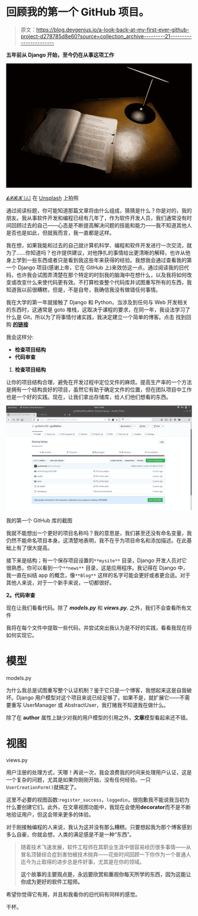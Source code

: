# 回顾我的第一个 GitHub 项目。

> 原文：<https://blog.devgenius.io/a-look-back-at-my-first-ever-github-project-d278785d8e60?source=collection_archive---------21----------------------->

**五年前从 Django 开始，至今仍在从事这项工作**

![](img/91724c65d32cc69fe23840e831e1e665.png)

[𝓴𝓘𝓡𝓚 𝕝𝔸𝕀](https://unsplash.com/@laimannung?utm_source=medium&utm_medium=referral) 在 [Unsplash](https://unsplash.com?utm_source=medium&utm_medium=referral) 上拍照

通过阅读标题，你可能知道那篇文章将由什么组成，猜猜是什么？你是对的，我的朋友。我从事软件开发和编程已经有几年了，作为软件开发人员，我们通常没有时间回顾过去的自己——心态是不断提高解决问题的技能和能力——我不知道其他人是否也是如此，但就我而言，我一直都是这样。

我在想，如果我能和过去的自己就计算机科学、编程和软件开发进行一次交流，就为了……你知道吗？也许提供建议，对他挣扎的事情给出更清晰的解释，也许从他身上学到一些东西或者只是看到我这些年来获得的经验。我想我会通过查看我的第一个 Django 项目(感谢上帝，它在 GitHub 上)来效仿这一点，通过阅读我的旧代码，也许我会试图弄清楚在那个特定的时刻我的脑海中在想什么，以及我将如何改变或改变什么来使代码更有效。不打算检查整个代码库并试图重写所有的东西，我知道我以前很糟糕，但是，不是自夸，我确信我没有做错任何事情。

我在大学的第一年就接触了 Django 和 Python，当涉及到任何与 Web 开发相关的东西时，这通常是 goto 堆栈，这取决于课程的要求，在同一年，我设法学习了什么是 Git，所以为了将事情付诸实践，我决定建立一个简单的博客。点击 找到回购 [**的链接**](https://github.com/godfather68/godfather)

我会这样分:

*   **检查项目结构**
*   **代码审查**

1.  **检查项目结构**

让你的项目结构合理，避免在开发过程中定位文件的麻烦。提高生产率的一个方法是拥有一个结构良好的项目，虽然它有助于确定文件的位置，但在团队项目中工作也是一个好的实践。现在，让我们拿出存储库，给人们他们想看的东西。

![](img/819f4b953e8c945a86609e7a10cc1f8f.png)

我的第一个 GitHub 库的截图

我就不能想出一个更好的项目名称吗？我的意思是，我们甚至还没有命名变量，我仍然不能命名项目本身。这清楚地表明，我不在乎为项目命名和添加描述。在此基础上有了很大提高。

接下来是结构；有一个保存项目设置的`**mysite**` 目录，Django 开发人员对它很熟悉，你可以看到一个`**news**` 目录，这是应用程序。我记得在 Django 中，我一直在纠结 app 的概念，像`**Blog**` 这样的名字可能会更好或者更合适。对于其他人来说，对于一个新手来说，一切都很好。

**2。代码审查**

现在让我们看看代码。除了 ***models.py*** 和 ***views.py.*** 之外，我们不会查看所有文件

我将在每个文件中提取一些代码，并尝试突出我认为是不好的实践，看看我现在将如何实现它。

# 模型

models.py

为什么我总是试图重写整个认证机制？鉴于它只是一个博客，我想起来这是自我破坏。Django 用户模型对这个项目来说已经足够了，如果不是，就扩展它——不需要重写 UserManager 或 AbstractUser，我打赌我不知道我在做什么。

除了在 **author** 属性上缺少对我的用户模型的引用之外，**文章**模型看起来还不错。

# 视图

views.py

用户注册的处理方式，天哪！再说一次，我会浪费我的时间来处理用户认证，这是一个复杂的问题，尤其是如果你刚刚开始，没有任何经验。一只`UserCreationForm()`就搞定了。

这里不必要的视图函数:`register_success`，`loggedin`，很抱歉我不能说我当初为什么要创建它们。此外，在文章视图功能中，我现在会使用**decorator**而不是不断地验证用户，但这会带来更多的体验。

对于刚接触编程的人来说，我认为这并没有那么糟糕。只要想起我为那个博客感到多么自豪，你就会想，人类的满足感是不是一种“东西”。

> 随着技术飞速发展，软件工程师在其职业生涯中很容易经历很多事情——从冒名顶替综合症到害怕被技术抛弃——花些时间回顾一下你作为一个普通人迄今为止取得的进步总是件好事，尤其是在你的领域。
> 
> **这个故事的主要观点是，永远要欣赏和重视你每天所学的东西，因为这能让你成为更好的软件工程师。**

希望你觉得它有用，并且和我看你的旧代码有同样的感觉。

干杯。